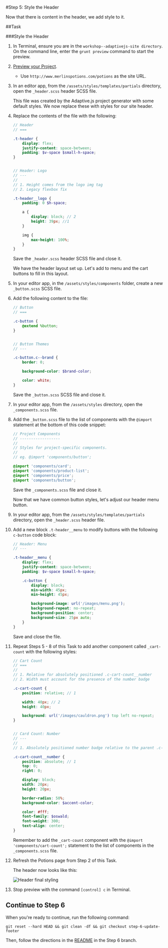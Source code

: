 #Step 5: Style the Header

Now that there is content in the header, we add style to it.

##Task

###Style the Header


1. In Terminal, ensure you are in the `workshop--adaptivejs-site directory`. On the command line, enter the `grunt preview` command to start the preview.
2. [Preview your Project](http://adaptivejs.mobify.com/v1.0/docs/preview-your-project).

    * Use `http://www.merlinspotions.com/potions` as the site URL.
    
3. In an editor app, from the `/assets/styles/templates/partials` directory, open the `_header.scss` header SCSS file.

    This file was created by the Adaptive.js project generator with some default styles. We now replace these with styles for our site header.

4. Replace the contents of the file with the following:

    ```SCSS
    // Header
    // ===

    .t-header {
        display: flex;
        justify-content: space-between;
        padding: $v-space $small-h-space;
    }


    // Header: Logo
    // ---
    //
    // 1. Height comes from the logo img tag
    // 2. Legacy flexbox fix

    .t-header__logo {
        padding: 0 $h-space;

        a {
            display: block; // 2
            height: 39px; //1
        }

        img {
            max-height: 100%;
        }
    }
    ```
    
    Save the `_header.scss` header SCSS file and close it.

    We have the header layout set up. Let's add to menu and the cart buttons to fill in this layout.

5. In your editor app, in the `/assets/styles/components` folder, create a new `_button.scss` SCSS file.

6. Add the following content to the file:

    ```SCSS
    // Button
    // ===

    .c-button {
        @extend %button;
    }


    // Button Themes
    // ---

    .c-button.c--brand {
        border: 0;

        background-color: $brand-color;

        color: white;
    }
    ```

    Save the `_button.scss` SCSS file and close it.

7. In your editor app, from the `/assets/styles` directory, open the `_components.scss` file.

8. Add the `_button.scss` file to the list of components with the `@import` statement at the bottom of this code snippet:

    ```SCSS
    // Project Components
    // ------------------
    //
    // Styles for project-specific components.
    //
    // eg. @import 'components/button';

    @import 'components/card';
    @import 'components/product-list';
    @import 'components/price';
    @import 'components/button';
    ```
    
    Save the `_components.scss` file and close it.

    Now that we have common button styles, let's adjust our header menu button.
9. In your editor app, from the `/assets/styles/templates/partials` directory, open the `_header.scss` header file.
10. Add a new block `.t-header__menu` to modify buttons with the following `c-button` code block:

    ```SCSS
    // Header: Menu
    // ---

    .t-header__menu {
        display: flex;
        justify-content: space-between;
        padding: $v-space $small-h-space;
    
        .c-button {
            display: block;
            min-width: 45px;
            min-height: 45px;

            background-image: url('/images/menu.png');
            background-repeat: no-repeat;
            background-position: center;
            background-size: 25px auto;
        }
    }
    ```
    
    Save and close the file.

10. Repeat Steps 5 - 8 of this Task to add another component called `_cart-count` with the following styles:

    ```SCSS
    // Cart Count
    // ===
    //
    // 1. Relative for absolutely positioned .c-cart-count__number
    // 2. Width must account for the presence of the number badge

    .c-cart-count {
        position: relative; // 1

        width: 40px; // 2
        height: 40px;

        background: url('/images/cauldron.png') top left no-repeat;
    }


    // Card Count: Number
    // ---
    //
    // 1. Absolutely positioned number badge relative to the parent .c-cart-count

    .c-cart-count__number {
        position: absolute; // 1
        top: 0;
        right: 0;

        display: block;
        width: 20px;
        height: 20px;

        border-radius: 50%;
        background-color: $accent-color;

        color: #fff;
        font-family: $oswald;
        font-weight: 300;
        text-align: center;
    }
    ```

    Remember to add the `_cart-count` component with the `@import 'components/cart-count';` statement to the list of components in the `_components.scss` file.

11. Refresh the Potions page from Step 2 of this Task.

    The header now looks like this:

    ![Header final styling](https://s3.amazonaws.com/uploads.hipchat.com/15359/64553/Z8Dwb5hT0q9nYXO/Screen%20Shot%202015-01-19%20at%2010.28.56%20AM.png)


12. Stop preview with the command `[control] c` in Terminal.

## Continue to Step 6

When you're ready to continue, run the following command:

```
git reset --hard HEAD && git clean -df && git checkout step-6-update-footer
```

Then, follow the directions in the  [README](https://github.com/mobify/workshop--adaptivejs-site/blob/step-6-update-footer/README.md) in the Step 6 branch.
